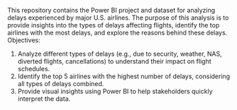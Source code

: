 This repository contains the Power BI project and dataset for analyzing delays experienced by major U.S. airlines. The purpose of this analysis is to provide insights into the types of delays affecting flights, identify the top airlines with the most delays, and explore the reasons behind these delays.
Objectives:
  1. Analyze different types of delays (e.g., due to security, weather, NAS, diverted flights, cancellations) to understand their impact on flight schedules.
  2. Identify the top 5 airlines with the highest number of delays, considering all types of delays combined.
  3. Provide visual insights using Power BI to help stakeholders quickly interpret the data.
